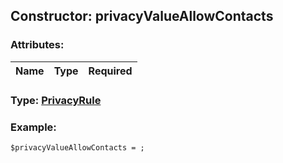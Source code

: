 ## Constructor: privacyValueAllowContacts  

### Attributes:

| Name     |    Type       | Required |
|----------|:-------------:|---------:|


### Type: [PrivacyRule](../types/PrivacyRule.md)

### Example:


```
$privacyValueAllowContacts = ;
```